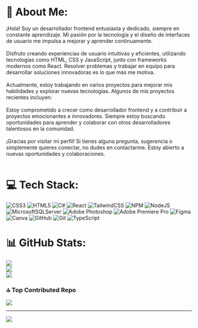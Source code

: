 # 💫 About Me:
¡Hola! Soy un desarrollador frontend entusiasta y dedicado, siempre en constante aprendizaje. Mi pasión por la tecnología y el diseño de interfaces de usuario me impulsa a mejorar y aprender continuamente.<br><br>Disfruto creando experiencias de usuario intuitivas y eficientes, utilizando tecnologías como HTML, CSS y JavaScript, junto con frameworks modernos como React. Resolver problemas y trabajar en equipo para desarrollar soluciones innovadoras es lo que más me motiva.<br><br>Actualmente, estoy trabajando en varios proyectos para mejorar mis habilidades y explorar nuevas tecnologías. Algunos de mis proyectos recientes incluyen:<br><br>Estoy comprometido a crecer como desarrollador frontend y a contribuir a proyectos emocionantes e innovadores. Siempre estoy buscando oportunidades para aprender y colaborar con otros desarrolladores talentosos en la comunidad.<br><br>¡Gracias por visitar mi perfil! Si tienes alguna pregunta, sugerencia o simplemente quieres conectar, no dudes en contactarme. Estoy abierto a nuevas oportunidades y colaboraciones.<br><br>


# 💻 Tech Stack:
![CSS3](https://img.shields.io/badge/css3-%231572B6.svg?style=for-the-badge&logo=css3&logoColor=white) ![HTML5](https://img.shields.io/badge/html5-%23E34F26.svg?style=for-the-badge&logo=html5&logoColor=white) ![C#](https://img.shields.io/badge/c%23-%23239120.svg?style=for-the-badge&logo=csharp&logoColor=white) ![React](https://img.shields.io/badge/react-%2320232a.svg?style=for-the-badge&logo=react&logoColor=%2361DAFB) ![TailwindCSS](https://img.shields.io/badge/tailwindcss-%2338B2AC.svg?style=for-the-badge&logo=tailwind-css&logoColor=white) ![NPM](https://img.shields.io/badge/NPM-%23CB3837.svg?style=for-the-badge&logo=npm&logoColor=white) ![NodeJS](https://img.shields.io/badge/node.js-6DA55F?style=for-the-badge&logo=node.js&logoColor=white) ![MicrosoftSQLServer](https://img.shields.io/badge/Microsoft%20SQL%20Server-CC2927?style=for-the-badge&logo=microsoft%20sql%20server&logoColor=white) ![Adobe Photoshop](https://img.shields.io/badge/adobe%20photoshop-%2331A8FF.svg?style=for-the-badge&logo=adobe%20photoshop&logoColor=white) ![Adobe Premiere Pro](https://img.shields.io/badge/Adobe%20Premiere%20Pro-9999FF.svg?style=for-the-badge&logo=Adobe%20Premiere%20Pro&logoColor=white) ![Figma](https://img.shields.io/badge/figma-%23F24E1E.svg?style=for-the-badge&logo=figma&logoColor=white) ![Canva](https://img.shields.io/badge/Canva-%2300C4CC.svg?style=for-the-badge&logo=Canva&logoColor=white) ![GitHub](https://img.shields.io/badge/github-%23121011.svg?style=for-the-badge&logo=github&logoColor=white) ![Git](https://img.shields.io/badge/git-%23F05033.svg?style=for-the-badge&logo=git&logoColor=white) ![TypeScript](https://img.shields.io/badge/typescript-%23007ACC.svg?style=for-the-badge&logo=typescript&logoColor=white)
# 📊 GitHub Stats:
![](https://github-readme-stats.vercel.app/api?username=Njorse&theme=dark&hide_border=false&include_all_commits=false&count_private=false)<br/>
![](https://github-readme-streak-stats.herokuapp.com/?user=Njorse&theme=dark&hide_border=false)<br/>
![](https://github-readme-stats.vercel.app/api/top-langs/?username=Njorse&theme=dark&hide_border=false&include_all_commits=false&count_private=false&layout=compact)

### 🔝 Top Contributed Repo
![](https://github-contributor-stats.vercel.app/api?username=Njorse&limit=5&theme=dark&combine_all_yearly_contributions=true)

---
[![](https://visitcount.itsvg.in/api?id=Njorse&icon=0&color=0)](https://visitcount.itsvg.in)

<!-- Proudly created with GPRM ( https://gprm.itsvg.in ) -->
